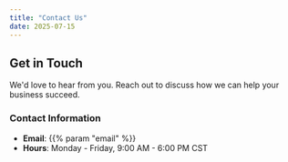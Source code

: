 ```yaml
---
title: "Contact Us"
date: 2025-07-15
---
```


## Get in Touch

We'd love to hear from you. Reach out to discuss how we can help your business succeed.

### Contact Information

- **Email**: {{% param "email" %}}
- **Hours**: Monday - Friday, 9:00 AM - 6:00 PM CST

